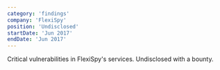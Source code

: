 ```yaml
---
category: 'findings'
company: 'FlexiSpy'
position: 'Undisclosed'
startDate: 'Jun 2017'
endDate: 'Jun 2017'
---
```


Critical vulnerabilities in FlexiSpy's services.
Undisclosed with a bounty.
